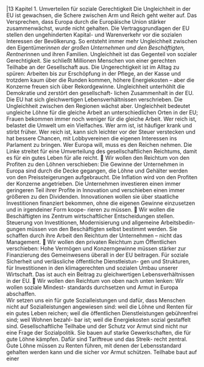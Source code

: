 |13 
Kapitel 1. Umverteilen für soziale Gerechtigkeit 
Die Ungleichheit in der EU ist gewachsen, die Schere zwischen Arm und Reich geht 
weiter auf. Das Versprechen, dass Europa durch die Europäische Union stärker 
zusammenwächst, wurde nicht gehalten. Die Vertragsgrundlagen der EU stellen den 
ungehinderten Kapital- und Warenverkehr vor die sozialen Interessen der Bevölkerung. 
So entsteht immer mehr Ungleichheit zwischen den Eigentümer*innen der großen 
Unternehmen und den Beschäftigten, Rentner*innen und ihren Familien. Ungleichheit 
ist das Gegenteil von sozialer Gerechtigkeit. Sie schließt Millionen Menschen von einer 
gerechten Teilhabe an der Gesellschaft aus. Die Ungerechtigkeit ist im Alltag zu 
spüren: Arbeiten bis zur Erschöpfung in der Pflege, an der Kasse und trotzdem kaum 
über die Runden kommen, höhere Energiekosten – aber die Konzerne freuen sich über 
Rekordgewinne. Ungleichheit unterhöhlt die Demokratie und zerstört den gesellschaft-
lichen Zusammenhalt in der EU. Die EU hat sich gleichwertigen Lebensverhältnissen 
verschrieben. Die Ungleichheit zwischen den Regionen wächst aber. Ungleichheit 
bedeutet ungleiche Löhne für die gleiche Arbeit an unterschiedlichen Orten in der EU; 
Frauen bekommen immer noch weniger für die gleiche Arbeit. Wer reich ist, belastet 
die Umwelt um ein Vielfaches. Wer arm ist, ist häufiger krank und stirbt früher. Wer 
reich ist, kann sich leichter vor der Steuer verstecken und hat bessere Chancen, mit 
Lobbyvereinen die eigenen Interessen ins Parlament zu bringen. 
Wer Europa will, muss es den Reichen nehmen. Die Linke streitet für eine Umverteilung 
des gesellschaftlichen Reichtums, damit es für ein gutes Leben für alle reicht. 
 Wir wollen den Reichtum von den Profiten zu den Löhnen verschieben: Die 
Gewinne der Unternehmen in Europa sind durch die Decke gegangen, die Löhne und 
Gehälter werden von den Preissteigerungen aufgebraucht. Die Inflation wird von 
den Profiten der Konzerne angetrieben. Die Unternehmen investieren einen immer 
geringeren Teil ihrer Profite in Innovation und verschieben einen immer größeren zu 
den Dividenden. Innovationen wollen sie über staatliche Investitionen finanziert 
bekommen, ohne die eigenen Gewinne einzusetzen und in irgendeiner Form koope-
rieren zu müssen. 
 Wir wollen die Beschäftigten ins Zentrum wirtschaftlicher Entscheidungen 
stellen. Steuerung von Investitionen, Modernisierung und allgemeine Arbeitsbedin-
gungen müssen von den Beschäftigten selbst bestimmt werden. Sie schaffen durch 
ihre Arbeit den Reichtum der Unternehmen – nicht das Management. 
 Wir wollen den privaten Reichtum zum Öffentlichen verschieben: Hohe Vermögen 
und Konzerngewinne müssen stärker zur Finanzierung des Gemeinwesens überall in 
der EU beitragen. Für soziale Sicherheit und verlässliche öffentliche Dienstleistun-
gen und Strukturen, für Investitionen in den klimagerechten und sozialen Umbau 
unserer Wirtschaft. Das ist auch ein Beitrag zu gleichwertigen Lebensverhältnissen 
in der EU. 
 Wir wollen den Reichtum von oben nach unten lenken: Wir wollen soziale Mindest-
standards durchsetzen und Armut in Europa abschaffen.  
Wir setzen uns ein für gute Sozialleistungen und dafür, dass Menschen nicht auf 
Sozialleistungen angewiesen sind: weil die Löhne und Renten für ein gutes Leben 
reichen; weil die öffentlichen Dienstleistungen gebührenfrei sind; weil Wohnen bezahl-
bar ist; weil die Energiekosten sozial gestaffelt sind. Gesellschaftliche Teilhabe und der 
Schutz vor Armut sind nicht nur eine Frage der Sozialpolitik. Sie bauen auf starke 
Gewerkschaften, die für gute Löhne kämpfen. Dafür sind Tariftreue und das Streik-
recht zentral. Gute Löhne müssen zu Renten führen, mit denen der Lebensstandard 
gehalten werden kann und die sicher vor Armut schützen. Teilhabe baut auf einer 
